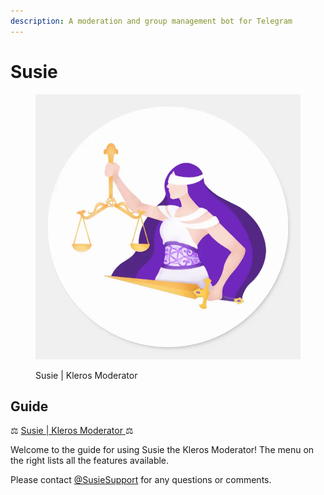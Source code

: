 ```yaml
---
description: A moderation and group management bot for Telegram
---
```


# Susie

<figure><img src="../../../.gitbook/assets/sticker_lady_justice-r7db41c6c54fe4dfc82a1fe0802c89a7a_0ugmm_8byvr_736.webp" alt=""><figcaption><p>Susie | Kleros Moderator</p></figcaption></figure>

## Guide

⚖️ [Susie | Kleros Moderator ](https://t.me/KlerosModeratorBot?start=botstart)⚖️

Welcome to the guide for using Susie the Kleros Moderator! The menu on the right lists all the features available.

Please contact [@SusieSupport](https://t.me/SusieSupport) for any questions or comments.
